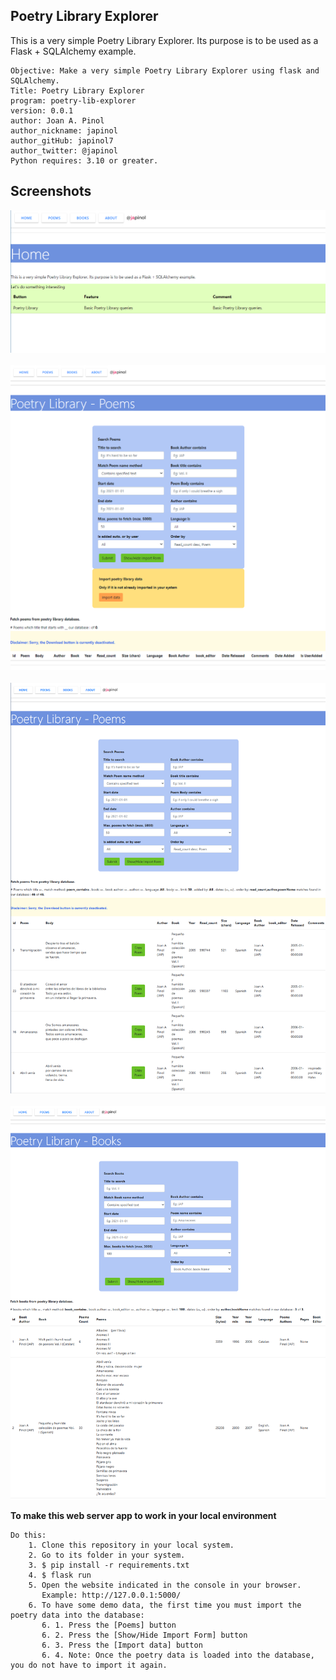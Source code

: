 ## Poetry Library Explorer
This is a very simple Poetry Library Explorer.
Its purpose is to be used as a Flask + SQLAlchemy example. 

	Objective: Make a very simple Poetry Library Explorer using flask and SQLAlchemy.
    Title: Poetry Library Explorer
	program: poetry-lib-explorer
	version: 0.0.1
	author: Joan A. Pinol
	author_nickname: japinol
	author_gitHub: japinol7
	author_twitter: @japinol
	Python requires: 3.10 or greater.


## Screenshots

<img src="screenshots/screenshot1.png"> <br/> <br/>
<img src="screenshots/screenshot2.png"> <br/> <br/>
<img src="screenshots/screenshot3.png"> <br/> <br/>
<img src="screenshots/screenshot4.png"> <br/>


**To make this web server app to work in your local environment**

	Do this:
	    1. Clone this repository in your local system.
	    2. Go to its folder in your system.
	    3. $ pip install -r requirements.txt
	    4. $ flask run
	    5. Open the website indicated in the console in your browser.
	       Example: http://127.0.0.1:5000/
	    6. To have some demo data, the first time you must import the poetry data into the database:
	       6. 1. Press the [Poems] button
	       6. 2. Press the [Show/Hide Import Form] button
	       6. 3. Press the [Import data] button
	       6. 4. Note: Once the poetry data is loaded into the database, you do not have to import it again.
